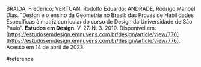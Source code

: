 BRAIDA, Frederico; VERTUAN, Rodolfo Eduardo; ANDRADE, Rodrigo Manoel Dias. “Design e o ensino da Geometria no Brasil: das Provas de Habilidades Específicas à matriz curricular do curso de Design da Universidade de São Paulo”. **Estudos em Design**. V. 27. N. 3. 2019. Disponível em: [https://estudosemdesign.emnuvens.com.br/design/article/view/776](https://estudosemdesign.emnuvens.com.br/design/article/view/776). Acesso em 14 de abril de 2023.

#reference